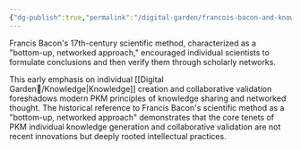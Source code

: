 ```yaml
---
{"dg-publish":true,"permalink":"/digital-garden/francois-bacon-and-knowledge/","created":"2025-07-17T19:58:30.176-05:00","updated":"2025-07-22T11:52:56.781-05:00"}
---
```


Francis Bacon's 17th-century scientific method, characterized as a "bottom-up, networked approach," encouraged individual scientists to formulate conclusions and then verify them through scholarly networks. 

This early emphasis on individual [[Digital Garden🔆/Knowledge\|Knowledge]] creation and collaborative validation foreshadows modern PKM principles of knowledge sharing and networked thought. The historical reference to Francis Bacon's scientific method as a "bottom-up, networked approach" demonstrates that the core tenets of PKM individual knowledge generation and collaborative validation are not recent innovations but deeply rooted intellectual practices.